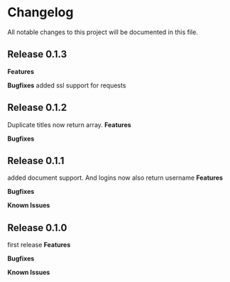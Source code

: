 # Changelog

All notable changes to this project will be documented in this file.
## Release 0.1.3
**Features**

**Bugfixes**
added ssl support for requests
## Release 0.1.2
Duplicate titles now return array.
**Features**

**Bugfixes**

## Release 0.1.1
added document support. And logins now also return username
**Features**

**Bugfixes**

**Known Issues**
## Release 0.1.0
first release
**Features**

**Bugfixes**

**Known Issues**
